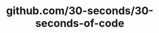 ---
layout: post
title: github.com/30-seconds/30-seconds-of-code
categories: link
tags: [انگلیسی, گیت‌هاب, برنامه‌نویسی]
---